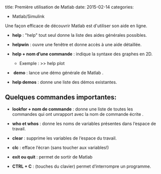 title: Première utilisation de Matlab
date: 2015-02-14
categories: 
- Matlab/Simulink


Une façon efficace de découvrir Matlab est d'utiliser son aide en ligne.





	
  * **help** : "help" tout seul donne la liste des aides générales possibles.

	
  * **helpwin** : ouvre une fenêtre et donne accès à une aide détaillée.

	
  * **help + nom d’une commande** : indique la syntaxe des graphes en 2D.

	
    * Exemple : >> help plot




	
  *  **demo** : lance une démo générale de Matlab .

	
  * **help demos** : donne une liste des démos existantes.




## Quelques commandes importantes:





	
  * **lookfor + nom de commande** : donne une liste de toutes les commandes qui ont unrapport avec la nom de commande écrite .

	
  * **who et whos** : donne les noms de variables présentes dans l‘espace de travail.

	
  * **clear** : supprime les variables de l‘espace du travail.

	
  * **clc** : efface l‘écran (sans toucher aux variables!)

	
  * **exit ou quit** : permet de sortir de Matlab

	
  * **CTRL + C** : (touches du clavier) permet d‘interrompre un programme.


